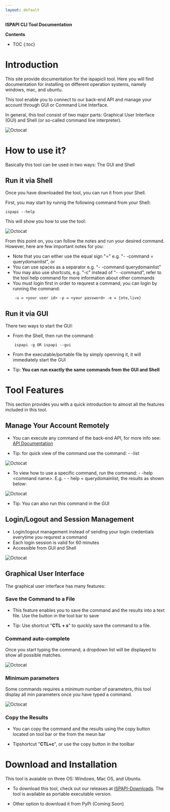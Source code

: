 ```yaml
---
layout: default
---
```


**ISPAPI CLI Tool Documentation**

**Contents**
* TOC
{:toc}

# Introduction

This site provide documentation for the ispapicli tool. Here you will find documentation for installing on different operation systems, namely windows, mac, and ubuntu. 

This tool enable you to connect to our back-end API and manage your account through GUI or Command Line Interface.

In general, this tool consist of two major parts: Graphical User Interface (GUI) and Shell (or so-called command line interpreter).

![Octocat](/assets/doc_img/gui.png)

# How to use it?

Basically this tool can be used in two ways: The GUI and Shell

## Run it via Shell

Once you have downloaded the tool, you can run it from your Shell.

First, you may start by runnig the following command from your Shell:

```
ispapi --help
```

This will show you how to use the tool:

![Octocat](/assets/doc_img/help.png)

From this point on, you can follow the notes and run your desired command.
However, here are few important notes for you:

-   Note that you can either use the equal sign "=" e.g. "- -command = querydomainlist", or
-   You can use spaces as a separator e.g. "- -command querydomainlist"
-   You may also use shortcuts, e.g. "-c" instead of "- -command", refer to the tool help command for more information about other commands
-   You must login first in order to requrest a command, you can login by running the command:

```
    -u = <your user id> -p = <your password> -e = {ote,live}
```

## Run it via GUI

There two ways to start the GUI:

*  From the Shell, then run the command:

```
    ispapi -g OR ispapi --gui
```

*  From the executable/portable file by simply openning it, it will immediately start the GUI

* Tip: **You can run exactly the same commands from the GUI and Shell** 

# Tool Features

This section provides you with a quick introduction to almost all the features included in this tool.

## Manage Your Account Remotely

* You can execute any command of the back-end API, for more info see: [API Documentation](https://github.com/hexonet/hexonet-api-documentation)

* Tip: for quick view of the command use the command: - -list

![Octocat](/assets/doc_img/list.png)

* To view how to use a specific command, run the command: - -help \<command name>. E.g. - - help = querydomainlist, the results as shown below:

![Octocat](/assets/doc_img/helpc.png)

* Tip: You can also run this command in the GUI

## Login/Logout and Session Management

* Login/logout management instead of sending your login credentials everytime you requrest a command
* Each login session is valid for 60 minutes
* Accessible from GUI and Shell

![Octocat](/assets/doc_img/login.png)

## Graphical User Interface

The graphical user interface has many features:

### Save the Command to a File

* This feature enables you to save the command and the results into a text file. Use the button in the tool bar to save

* Tip: Use shortcut "**CTL + s**" to quickly save the command to a file.  

### Command auto-complete

Once you start typing the command, a dropdown list will be displayed to show all possible matches.

![Octocat](/assets/doc_img/autocomplete.png)

### Minimum parameters

Some commands requires a minimum number of parameters, this tool display all min parameters once you have typed a command. 

![Octocat](/assets/doc_img/minparams.png)

### Copy the Results

* You can copy the command and the results using the copy button located on tool bar or the from the meun bar

* Tipshortcut "**CTL+c**", or use the copy button in the toolbar


# Download and Installation

This tool is avaiable on three OS: Windows, Mac OS, and Ubuntu.

* To download this tool, check out our releases at [ISPAPI-Downloads](https://github.com/hexonet/ispapicli/releases). The tool is available as portable executable version. 

* Other option to download it from PyPi (Coming Soon)